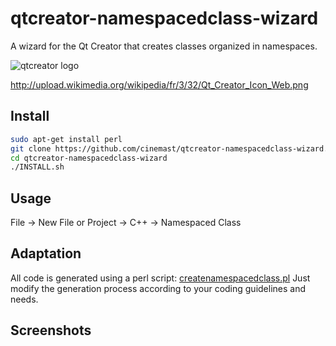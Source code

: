 qtcreator-namespacedclass-wizard
================================

A wizard for the Qt Creator that creates classes organized in namespaces.

![qtcreator logo](http://3.bp.blogspot.com/_YyvI2G2G1X8/TG4U2bhrDWI/AAAAAAAAAPA/I9uyGRiv6II/s1600/Nokia-QtCreator-128.png)

http://upload.wikimedia.org/wikipedia/fr/3/32/Qt_Creator_Icon_Web.png

Install
----------
```sh
sudo apt-get install perl
git clone https://github.com/cinemast/qtcreator-namespacedclass-wizard.git
cd qtcreator-namespacedclass-wizard
./INSTALL.sh
```

Usage
----------

File -> New File or Project -> C++ -> Namespaced Class

Adaptation
------------
All code is generated using a perl script: [createnamespacedclass.pl](https://github.com/cinemast/qtcreator-namespacedclass-wizard/blob/master/createnamespacedclass.pl)
Just modify the generation process according to your coding guidelines and needs. 

Screenshots
------------

